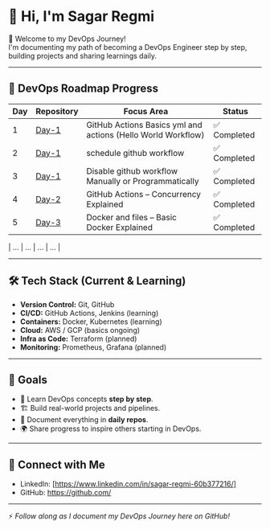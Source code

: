
# 👋 Hi, I'm Sagar Regmi  

🚀 Welcome to my DevOps Journey!  
I'm documenting my path of becoming a DevOps Engineer step by step, building projects and sharing learnings daily.  

---

## 📅 DevOps Roadmap Progress  

| Day | Repository | Focus Area | Status |
|-----|------------|------------|--------|
| 1   | [Day-1](https://github.com/sagarregmi2057/GithubActions) | GitHub Actions Basics yml and actions (Hello World Workflow) | ✅ Completed |
| 2   | [Day-1](https://github.com/sagarregmi2057/Schedule-Github-Workflow ) | schedule github workflow| ✅ Completed |
| 3  | [Day-1](https://github.com/sagarregmi2057/Disable-workflow ) | Disable github workflow Manually or Programmatically| ✅ Completed |
| 4  | [Day-2](https://github.com/sagarregmi2057/Job-Concurrency-in-GitHub-Actions ) | GitHub Actions – Concurrency Explained | ✅ Completed |
| 5  | [Day-3](https://github.com/sagarregmi2057/Docker-Beginner ) | Docker and files – Basic Docker Explained | ✅ Completed |


| ... | ...        | ...        | ...    |

---

## 🛠️ Tech Stack (Current & Learning)  

- **Version Control:** Git, GitHub  
- **CI/CD:** GitHub Actions, Jenkins (learning)  
- **Containers:** Docker, Kubernetes (learning)  
- **Cloud:** AWS / GCP (basics ongoing)  
- **Infra as Code:** Terraform (planned)  
- **Monitoring:** Prometheus, Grafana (planned)  

---

## 🎯 Goals  

- 📖 Learn DevOps concepts **step by step**.  
- 🏗️ Build real-world projects and pipelines.  
- 📝 Document everything in **daily repos**.  
- 🌍 Share progress to inspire others starting in DevOps.  

---

## 🌱 Connect with Me  

- LinkedIn: [https://www.linkedin.com/in/sagar-regmi-60b377216/]   
- GitHub: [https://github.com/<sagarregmi2056>](https://github.com/sagarregmi2056)  

---

⚡ *Follow along as I document my DevOps Journey here on GitHub!*  
